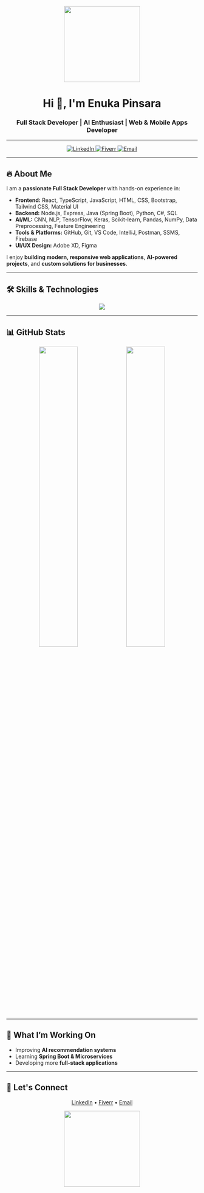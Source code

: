 <!-- Banner / Header -->
<p align="center">
  <img src="https://media2.giphy.com/media/v1.Y2lkPTc5MGI3NjExM21zNHlpdnJyajh4bzk3MnJzdXZlN216ZWVsMmJ5cGQ0cGt0dndpaiZlcD12MV9pbnRlcm5hbF9naWZfYnlfaWQmY3Q9Zw/66M6ZwJkTLYikvhrqZ/giphy.gif" width="200"/> 
</p>

<h1 align="center">Hi 👋, I'm Enuka Pinsara</h1>
<h3 align="center">Full Stack Developer | AI Enthusiast | Web & Mobile Apps Developer</h3>

---

<!-- Social / Contact -->
<p align="center">
  <a href="https://www.linkedin.com/in/enuka-pinsara/" target="_blank">
    <img alt="LinkedIn" src="https://img.shields.io/badge/LinkedIn-0A66C2?style=for-the-badge&logo=linkedin&logoColor=white"/>
  </a>
  <a href="https://www.fiverr.com/enukapinsara" target="_blank">
    <img alt="Fiverr" src="https://img.shields.io/badge/Fiverr-1DBF73?style=for-the-badge&logo=fiverr&logoColor=white"/>
  </a>
  <a href="mailto:enukapinsara@gmail.com" target="_blank">
    <img alt="Email" src="https://img.shields.io/badge/Email-D14836?style=for-the-badge&logo=gmail&logoColor=white"/>
  </a>
</p>

---

## 🔥 About Me
I am a **passionate Full Stack Developer** with hands-on experience in:

- **Frontend:** React, TypeScript, JavaScript, HTML, CSS, Bootstrap, Tailwind CSS, Material UI  
- **Backend:** Node.js, Express, Java (Spring Boot), Python, C#, SQL  
- **AI/ML:** CNN, NLP, TensorFlow, Keras, Scikit-learn, Pandas, NumPy, Data Preprocessing, Feature Engineering
- **Tools & Platforms:** GitHub, Git, VS Code, IntelliJ, Postman, SSMS, Firebase  
- **UI/UX Design:** Adobe XD, Figma  

I enjoy **building modern, responsive web applications**, **AI-powered projects**, and **custom solutions for businesses**.

---

## 🛠 Skills & Technologies

<p align="center">
  <img src="https://skillicons.dev/icons?i=react,ts,js,html,css,bootstrap,nodejs,express,csharp,java,python,mysql,mongodb,git,github,firebase,flask,tensorflow" />
</p>

---

## 📊 GitHub Stats

<p align="center">
  <img src="https://github-readme-stats.vercel.app/api?username=enukapinsara&show_icons=true&theme=radical" width="45%"/>
  <img src="https://github-readme-streak-stats.herokuapp.com/?user=enukapinsara&theme=radical" width="45%"/>
</p>

---

## 🎯 What I’m Working On
- Improving **AI recommendation systems**  
- Learning **Spring Boot & Microservices**  
- Developing more **full-stack applications**  

---

## 💬 Let's Connect

<p align="center">
  <a href="https://www.linkedin.com/in/enuka-pinsara/" target="_blank">LinkedIn</a> • 
  <a href="https://www.fiverr.com/enukapinsara" target="_blank">Fiverr</a> • 
  <a href="mailto:enukapinsara@gmail.com" target="_blank">Email</a>
</p>

<p align="center">
  <img src="https://media3.giphy.com/media/v1.Y2lkPTc5MGI3NjExc2M2N3FqaTFyZGxqZmhiNDIwYXNnaWlva3h5cXpoNXV1ZXdlODNnOCZlcD12MV9pbnRlcm5hbF9naWZfYnlfaWQmY3Q9Zw/yyw1j16Smdl3CDIj5z/giphy.gif" width="200"/>
</p>
